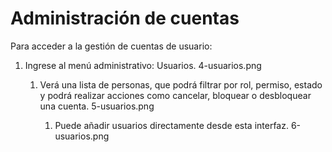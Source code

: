 # Administración de cuentas

Para acceder a la gestión de cuentas de usuario:


1. Ingrese al menú administrativo: Usuarios. 4-usuarios.png


   1. Verá una lista de personas, que podrá filtrar por rol, permiso, estado y podrá realizar acciones como cancelar, bloquear o desbloquear una cuenta. 5-usuarios.png


      1. Puede añadir usuarios directamente desde esta interfaz.
 6-usuarios.png

